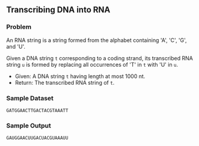 ## Transcribing DNA into RNA

### Problem
An RNA string is a string formed from the alphabet containing 'A', 'C', 'G', and 'U'.

Given a DNA string `t` corresponding to a coding strand, its transcribed RNA string `u` is formed by replacing all occurrences of 'T' in `t` with 'U' in `u`.

- Given: A DNA string `t` having length at most 1000 nt.
- Return: The transcribed RNA string of `t`.

### Sample Dataset
`GATGGAACTTGACTACGTAAATT`

### Sample Output
`GAUGGAACUUGACUACGUAAAUU`